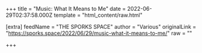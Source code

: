 
+++
title = "Music: What It Means to Me"
date = 2022-06-29T02:37:58.000Z
template = "html_content/raw.html"

[extra]
feedName = "THE SPORKS SPACE"
author = "Various"
originalLink = "https://sporks.space/2022/06/29/music-what-it-means-to-me/"
raw = ""

+++

